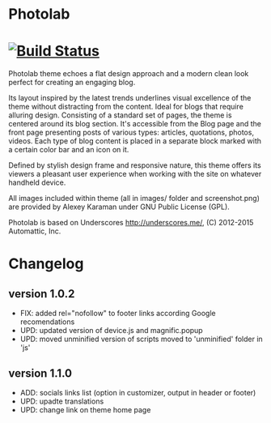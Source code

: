 Photolab
===
[![Build Status](https://travis-ci.org/gcofficial/basetheme.svg?branch=master)](https://travis-ci.org/gcofficial/basetheme)
===
Photolab theme echoes a flat design approach and a modern clean look perfect for creating an engaging blog.

Its layout inspired by the latest trends underlines visual excellence of the theme without distracting from the content. Ideal for blogs that require alluring design. Consisting of a standard set of pages, the theme is centered around its blog section. It's accessible from the Blog page and the front page presenting posts of various types: articles, quotations, photos, videos. Each type of blog content is placed in a separate block marked with a certain color bar and an icon on it.

Defined by stylish design frame and responsive nature, this theme offers its viewers a pleasant user experience when working with the site on whatever handheld device.

All images included within theme (all in images/ folder and screenshot.png) are provided by Alexey Karaman under GNU Public License (GPL).

Photolab is based on Underscores http://underscores.me/, (C) 2012-2015 Automattic, Inc.

Changelog
===

version 1.0.2
-------------
- FIX: added rel="nofollow" to footer links according Google recomendations
- UPD: updated version of device.js and magnific.popup
- UPD: moved unminified version of scripts moved to 'unminified' folder in 'js'

version 1.1.0
-------------
- ADD: socials links list (option in customizer, output in header or footer)
- UPD: upadte translations
- UPD: change link on theme home page